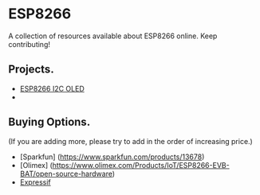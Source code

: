 # ESP8266
A collection of resources available about ESP8266 online. Keep contributing!

## Projects.

- [ESP8266 I2C OLED](https://github.com/costonisp/ESP8266-I2C-OLED)
- 



## Buying Options.
(If you are adding more, please try to add in the order of increasing price.)

* [Sparkfun] (https://www.sparkfun.com/products/13678)
* [Olimex] (https://www.olimex.com/Products/IoT/ESP8266-EVB-BAT/open-source-hardware)
* [Expressif](http://espressif.com/en/products/esp8266/)
